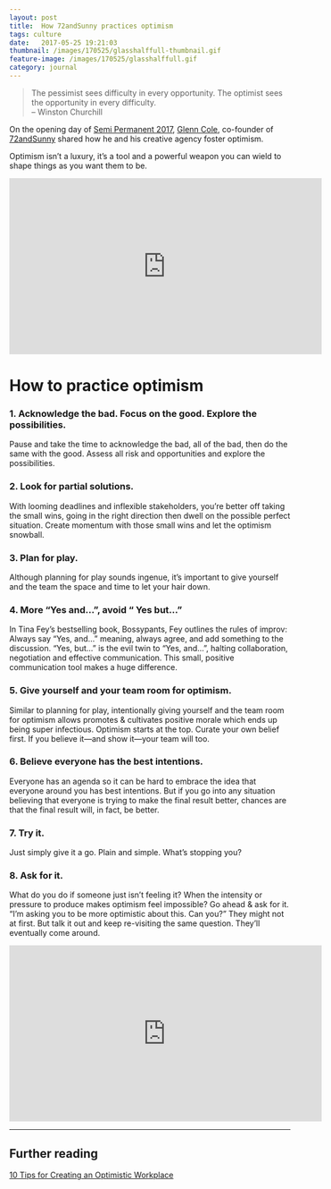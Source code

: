 ```yaml
---
layout: post
title:  How 72andSunny practices optimism
tags: culture
date:   2017-05-25 19:21:03
thumbnail: /images/170525/glasshalffull-thumbnail.gif
feature-image: /images/170525/glasshalffull.gif
category: journal
---
```


> The pessimist sees difficulty in every opportunity. The optimist sees the opportunity in every difficulty.  
> – Winston Churchill


On the opening day of [Semi Permanent 2017](http://beta.semipermanent.com/events/sydney-2017), [Glenn Cole](https://twitter.com/glenncole), co-founder of [72andSunny](http://www.72andsunny.com/) shared how he and his creative agency foster optimism.

Optimism isn’t a luxury, it’s a tool and a powerful weapon you can wield to shape things as you want them to be.

<iframe class="yt" width="560" height="315" src="https://www.youtube.com/embed/nFTRwD85AQ4?rel=0" frameborder="0" allowfullscreen=""></iframe>

# How to practice optimism

### 1\. Acknowledge the bad. Focus on the good. Explore the possibilities.

Pause and take the time to acknowledge the bad, all of the bad, then do the same with the good. Assess all risk and opportunities and explore the possibilities.

### 2\. Look for partial solutions.

With looming deadlines and inflexible stakeholders, you’re better off taking the small wins, going in the right direction then dwell on the possible perfect situation. Create momentum with those small wins and let the optimism snowball.

### 3\. Plan for play.

Although planning for play sounds ingenue, it’s important to give yourself and the team the space and time to let your hair down.

### 4\. More “Yes and…”, avoid “ Yes but…”

In Tina Fey’s bestselling book, Bossypants, Fey outlines the rules of improv: Always say “Yes, and…” meaning, always agree, and add something to the discussion. “Yes, but…” is the evil twin to “Yes, and…”, halting collaboration, negotiation and effective communication. This small, positive communication tool makes a huge difference.

### 5\. Give yourself and your team room for optimism.

Similar to planning for play, intentionally giving yourself and the team room for optimism allows promotes & cultivates positive morale which ends up being super infectious. Optimism starts at the top. Curate your own belief first. If you believe it—and show it—your team will too.

### 6\. Believe everyone has the best intentions.

Everyone has an agenda so it can be hard to embrace the idea that everyone around you has best intentions. But if you go into any situation believing that everyone is trying to make the final result better, chances are that the final result will, in fact, be better.

### 7\. Try it.

Just simply give it a go. Plain and simple. What’s stopping you?

### 8\. Ask for it.

What do you do if someone just isn’t feeling it? When the intensity or pressure to produce makes optimism feel impossible? Go ahead & ask for it. “I’m asking you to be more optimistic about this. Can you?” They might not at first. But talk it out and keep re-visiting the same question. They’ll eventually come around.

<iframe class="yt" width="560" height="315" src="https://www.youtube.com/embed/2-p_C_T_Mgo?rel=0" frameborder="0" allowfullscreen=""></iframe>

* * *

## Further reading

[10 Tips for Creating an Optimistic Workplace](https://www.inc.com/shawn-murphy/10-tips-for-creating-an-optimistic-workplace.html)
